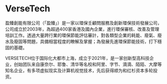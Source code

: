 # 

# VerseTech

盈臻創能有限公司（「盈臻」）是一家以環保壬顧問服務及創新環保技術發展公司，公司成立於2003年，為超過400家香港及國內企業，進行環保審核、改善及管理培訓工作。透過大量跨行業的環保節能評估審計，對各類型企業的耗能、廢氣、廢水及廢固等問題，具備相當程度的瞭解及掌握；為發展先進環保節能技術，打下穩固的基礎。

VERSETECH位于国际化大都市上海，成立于2021年，是一家创新型高科技企业，创始团队来自康奈尔、耶鲁、清华等名校和阿里、字节、滴滴、陌陌、大摩等知名企业，有多项虚拟现实及计算机视觉技术，先后获得顺为和红杉资本多轮投资。

